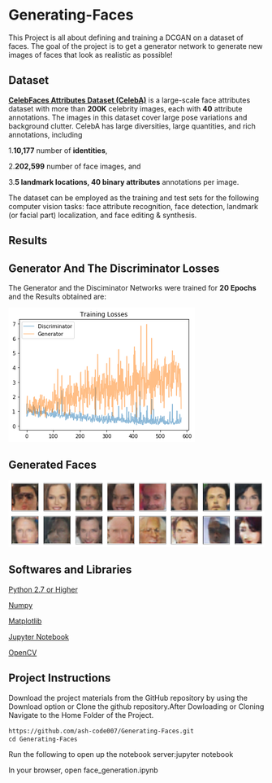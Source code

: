 # Generating-Faces
This Project is all about defining and training a DCGAN on a dataset of faces. The goal of the project is to get a generator network to generate new images of faces that look as realistic as possible!

<h2> Dataset </h2> 

<b>[CelebFaces Attributes Dataset (CelebA)](http://mmlab.ie.cuhk.edu.hk/projects/CelebA.html)</b> is a large-scale face attributes dataset with more than <b>200K</b> celebrity images, each with <b>40</b> attribute annotations. The images in this dataset cover large pose variations and background clutter. CelebA has large diversities, large quantities, and rich annotations, including

1.<b>10,177</b> number of <b>identities</b>,

2.<b>202,599</b> number of </b>face images</b>, and

3.<b>5 landmark locations, 40 binary attributes</b> annotations per image.

The dataset can be employed as the training and test sets for the following computer vision tasks: face attribute recognition, face detection, landmark (or facial part) localization, and face editing & synthesis.

<h2>Results</h2>

<h2>Generator And The Discriminator Losses</h2>

The Generator and the Disciminator Networks were trained for <b>20 Epochs</b> and the Results obtained are:

![Loss](https://github.com/ash-code007/Generating-Faces/blob/master/Results/Losses.png)

<h2> Generated Faces </h2>

![Generated Faces](https://github.com/ash-code007/Generating-Faces/blob/master/Results/Generated%20Images.png)

<h2>Softwares and Libraries</h2>

[Python 2.7 or Higher](https://www.python.org/downloads/)

[Numpy](https://pypi.org/project/numpy/)

[Matplotlib](https://pypi.org/project/matplotlib/)

[Jupyter Notebook](https://jupyter.org/install)

[OpenCV](https://opencv.org/)

<h2>Project Instructions</h2>

Download the project materials from the GitHub repository by using the Download  option or Clone the github repository.After Dowloading or Cloning Navigate to the Home Folder of the Project.

```
https://github.com/ash-code007/Generating-Faces.git
cd Generating-Faces
```
Run the following to open up the notebook server:jupyter notebook

In your browser, open face_generation.ipynb




